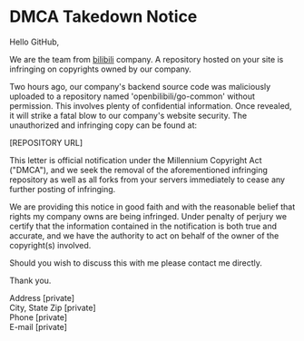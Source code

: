 # DMCA Takedown Notice

Hello GitHub, 

We are the team from [bilibili](https://www.bilibili.com/) company. A repository hosted on your site is infringing on copyrights owned by our company.

Two hours ago, our company's backend source code was maliciously uploaded to a repository named 'openbilibili/go-common' without permission. This involves plenty of confidential information. Once revealed, it will strike a fatal blow to our company's website security. The unauthorized and infringing copy can be found at:

[REPOSITORY URL]

This letter is official notification under the Millennium Copyright Act ("DMCA"), and we seek the removal of the aforementioned infringing repository as well as all forks from your servers immediately to cease any further posting of infringing.

We are providing this notice in good faith and with the reasonable belief that rights my company owns are being infringed. Under penalty of perjury we certify that the information contained in the notification is both true and accurate, and we have the authority to act on behalf of the owner of the copyright(s) involved.

Should you wish to discuss this with me please contact me directly.

Thank you.

Address [private]\
City, State Zip [private]\
Phone [private]\
E-mail [private]
